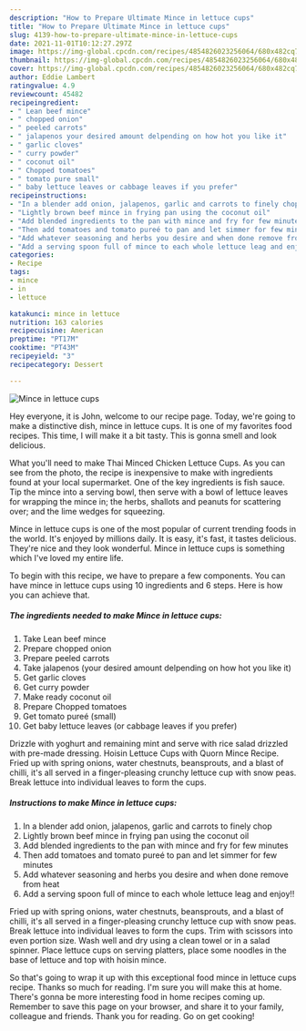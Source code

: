 ```yaml
---
description: "How to Prepare Ultimate Mince in lettuce cups"
title: "How to Prepare Ultimate Mince in lettuce cups"
slug: 4139-how-to-prepare-ultimate-mince-in-lettuce-cups
date: 2021-11-01T10:12:27.297Z
image: https://img-global.cpcdn.com/recipes/4854826023256064/680x482cq70/mince-in-lettuce-cups-recipe-main-photo.jpg
thumbnail: https://img-global.cpcdn.com/recipes/4854826023256064/680x482cq70/mince-in-lettuce-cups-recipe-main-photo.jpg
cover: https://img-global.cpcdn.com/recipes/4854826023256064/680x482cq70/mince-in-lettuce-cups-recipe-main-photo.jpg
author: Eddie Lambert
ratingvalue: 4.9
reviewcount: 45482
recipeingredient:
- " Lean beef mince"
- " chopped onion"
- " peeled carrots"
- " jalapenos your desired amount delpending on how hot you like it"
- " garlic cloves"
- " curry powder"
- " coconut oil"
- " Chopped tomatoes"
- " tomato pure small"
- " baby lettuce leaves or cabbage leaves if you prefer"
recipeinstructions:
- "In a blender add onion, jalapenos, garlic and carrots to finely chop"
- "Lightly brown beef mince in frying pan using the coconut oil"
- "Add blended ingredients to the pan with mince and fry for few minutes"
- "Then add tomatoes and tomato pureé to pan and let simmer for few minutes"
- "Add whatever seasoning and herbs you desire and when done remove from heat"
- "Add a serving spoon full of mince to each whole lettuce leag and enjoy!!"
categories:
- Recipe
tags:
- mince
- in
- lettuce

katakunci: mince in lettuce 
nutrition: 163 calories
recipecuisine: American
preptime: "PT17M"
cooktime: "PT43M"
recipeyield: "3"
recipecategory: Dessert

---
```



![Mince in lettuce cups](https://img-global.cpcdn.com/recipes/4854826023256064/680x482cq70/mince-in-lettuce-cups-recipe-main-photo.jpg)

Hey everyone, it is John, welcome to our recipe page. Today, we're going to make a distinctive dish, mince in lettuce cups. It is one of my favorites food recipes. This time, I will make it a bit tasty. This is gonna smell and look delicious.

What you&#39;ll need to make Thai Minced Chicken Lettuce Cups. As you can see from the photo, the recipe is inexpensive to make with ingredients found at your local supermarket. One of the key ingredients is fish sauce. Tip the mince into a serving bowl, then serve with a bowl of lettuce leaves for wrapping the mince in; the herbs, shallots and peanuts for scattering over; and the lime wedges for squeezing.

Mince in lettuce cups is one of the most popular of current trending foods in the world. It's enjoyed by millions daily. It is easy, it's fast, it tastes delicious. They're nice and they look wonderful. Mince in lettuce cups is something which I've loved my entire life.


To begin with this recipe, we have to prepare a few components. You can have mince in lettuce cups using 10 ingredients and 6 steps. Here is how you can achieve that.

<!--inarticleads1-->

##### The ingredients needed to make Mince in lettuce cups:

1. Take  Lean beef mince
1. Prepare  chopped onion
1. Prepare  peeled carrots
1. Take  jalapenos (your desired amount delpending on how hot you like it)
1. Get  garlic cloves
1. Get  curry powder
1. Make ready  coconut oil
1. Prepare  Chopped tomatoes
1. Get  tomato pureé (small)
1. Get  baby lettuce leaves (or cabbage leaves if you prefer)


Drizzle with yoghurt and remaining mint and serve with rice salad drizzled with pre-made dressing. Hoisin Lettuce Cups with Quorn Mince Recipe. Fried up with spring onions, water chestnuts, beansprouts, and a blast of chilli, it&#39;s all served in a finger-pleasing crunchy lettuce cup with snow peas. Break lettuce into individual leaves to form the cups. 

<!--inarticleads2-->

##### Instructions to make Mince in lettuce cups:

1. In a blender add onion, jalapenos, garlic and carrots to finely chop
1. Lightly brown beef mince in frying pan using the coconut oil
1. Add blended ingredients to the pan with mince and fry for few minutes
1. Then add tomatoes and tomato pureé to pan and let simmer for few minutes
1. Add whatever seasoning and herbs you desire and when done remove from heat
1. Add a serving spoon full of mince to each whole lettuce leag and enjoy!!


Fried up with spring onions, water chestnuts, beansprouts, and a blast of chilli, it&#39;s all served in a finger-pleasing crunchy lettuce cup with snow peas. Break lettuce into individual leaves to form the cups. Trim with scissors into even portion size. Wash well and dry using a clean towel or in a salad spinner. Place lettuce cups on serving platters, place some noodles in the base of lettuce and top with hoisin mince. 

So that's going to wrap it up with this exceptional food mince in lettuce cups recipe. Thanks so much for reading. I'm sure you will make this at home. There's gonna be more interesting food in home recipes coming up. Remember to save this page on your browser, and share it to your family, colleague and friends. Thank you for reading. Go on get cooking!

